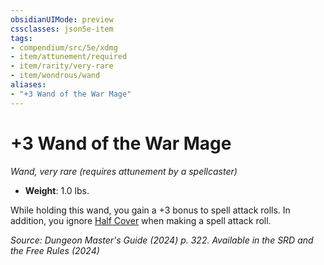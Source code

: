 ```yaml
---
obsidianUIMode: preview
cssclasses: json5e-item
tags:
- compendium/src/5e/xdmg
- item/attunement/required
- item/rarity/very-rare
- item/wondrous/wand
aliases: 
- "+3 Wand of the War Mage"
---
```

# +3 Wand of the War Mage
*Wand, very rare (requires attunement by a spellcaster)*  


- **Weight**: 1.0 lbs.

While holding this wand, you gain a +3 bonus to spell attack rolls. In addition, you ignore [Half Cover](/3-Mechanics/CLI/variant-rules/cover-xphb.md) when making a spell attack roll.

*Source: Dungeon Master's Guide (2024) p. 322. Available in the <span title='Systems Reference Document (5.2)'>SRD</span> and the Free Rules (2024)*